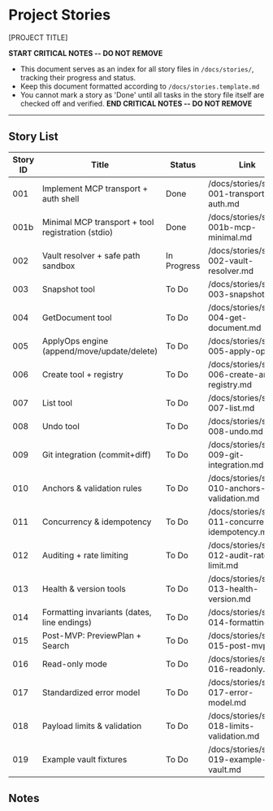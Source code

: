 # Project Stories

[PROJECT TITLE]

**START CRITICAL NOTES -- DO NOT REMOVE**

- This document serves as an index for all story files in `/docs/stories/`, tracking their progress and status.
- Keep this document formatted according to `/docs/stories.template.md`
- You cannot mark a story as 'Done' until all tasks in the story file itself are checked off and verified.
  **END CRITICAL NOTES -- DO NOT REMOVE**

---

## Story List

| Story ID | Title                                             | Status      | Link                                               |
| -------- | ------------------------------------------------- | ----------- | -------------------------------------------------- |
| 001      | Implement MCP transport + auth shell              | Done        | /docs/stories/story-001-transport-auth.md          |
| 001b     | Minimal MCP transport + tool registration (stdio) | Done        | /docs/stories/story-001b-mcp-minimal.md            |
| 002      | Vault resolver + safe path sandbox                | In Progress | /docs/stories/story-002-vault-resolver.md          |
| 003      | Snapshot tool                                     | To Do       | /docs/stories/story-003-snapshot.md                |
| 004      | GetDocument tool                                  | To Do       | /docs/stories/story-004-get-document.md            |
| 005      | ApplyOps engine (append/move/update/delete)       | To Do       | /docs/stories/story-005-apply-ops.md               |
| 006      | Create tool + registry                            | To Do       | /docs/stories/story-006-create-and-registry.md     |
| 007      | List tool                                         | To Do       | /docs/stories/story-007-list.md                    |
| 008      | Undo tool                                         | To Do       | /docs/stories/story-008-undo.md                    |
| 009      | Git integration (commit+diff)                     | To Do       | /docs/stories/story-009-git-integration.md         |
| 010      | Anchors & validation rules                        | To Do       | /docs/stories/story-010-anchors-validation.md      |
| 011      | Concurrency & idempotency                         | To Do       | /docs/stories/story-011-concurrency-idempotency.md |
| 012      | Auditing + rate limiting                          | To Do       | /docs/stories/story-012-audit-rate-limit.md        |
| 013      | Health & version tools                            | To Do       | /docs/stories/story-013-health-version.md          |
| 014      | Formatting invariants (dates, line endings)       | To Do       | /docs/stories/story-014-formatting.md              |
| 015      | Post-MVP: PreviewPlan + Search                    | To Do       | /docs/stories/story-015-post-mvp.md                |
| 016      | Read-only mode                                    | To Do       | /docs/stories/story-016-readonly.md                |
| 017      | Standardized error model                          | To Do       | /docs/stories/story-017-error-model.md             |
| 018      | Payload limits & validation                       | To Do       | /docs/stories/story-018-limits-validation.md       |
| 019      | Example vault fixtures                            | To Do       | /docs/stories/story-019-example-vault.md           |

## Notes
